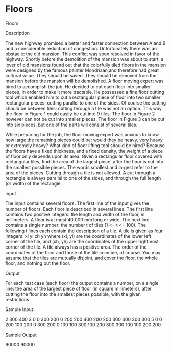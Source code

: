 # Floors

Floors

Description

The new highway promised a better and faster connection between A and B and a considerable reduction of congestion. Unfortunately there was an obstacle: the old mansion. This conflict was soon resolved in favor of the highway.
Shortly before the demolition of the mansion was about to start, a lover of old mansions found out that the colorfully tiled floors in the mansion were designed by the famous painter Mondriaan,and therefore had great cultural value. They should be saved. They should be removed from the mansion before the mansion will be demolished.
A floor moving expert was hired to accomplish the job. He decided to cut each floor into smaller pieces, in order to make it more tractable. He possessed a fine floor cutting tool which enabled him to cut a rectangular piece of floor into two smaller rectangular pieces, cutting parallel to one of the sides. Of course the cutting should be between tiles; cutting through a tile was not an option. This way the floor in Figure 1 could easily be cut into 9 tiles. The floor in Figure 2 however can not be cut into smaller pieces. The floor in Figure 3 can be cut into six pieces, but one of the parts will consist of several tiles.

While preparing for the job, the floor moving expert was anxious to know how large the remaining pieces could be: would they be heavy, very heavy or extremely heavy? What kind of floor lifting tool should be hired? Because the floors have a fixed thickness, and a fixed density, the weight of a piece of floor only depends upon its area.
Given a rectangular floor covered with rectangular tiles, find the area of the largest piece, after the floor is cut into the smallest possible pieces. The words smallest and largest refer to the area of the pieces. Cutting through a tile is not allowed. A cut through a rectangle is always parallel to one of the sides, and through the full length (or width) of the rectangle.

Input

The input contains several floors. The first line of the input gives the number of floors.
Each floor is described in several lines. The first line contains two positive integers: the length and width of the floor, in millimeters. A floor is at most 40 000 mm long or wide. The next line contains a single number: the number t of tiles (1 <= t <= 100). The following t lines each contain the description of a tile. A tile is given as four integers:
xl yl xh yh
where (xl, yl) are the coordinates of the lower left corner of the tile, and (xh, yh) are the coordinates of the upper rightmost corner of the tile. A tile always has a positive area. The order of the coordinates of the floor and those of the tile coincide, of course.
You may assume that the tiles are mutually disjoint, and cover the floor, the whole floor, and nothing but the floor.

Output

For each test case (each floor) the output contains a number, on a single line: the area of the largest piece of floor (in square millimeters), after cutting the floor into the smallest pieces possible, with the given restrictions.

Sample Input

2
300 400
3
0 0 300 200
0 200 200 400
200 200 300 400
300 300
5
0 0 200 100
200 0 300 200
0 100 100 300
100 200 300 300
100 100 200 200

Sample Output

60000
90000
